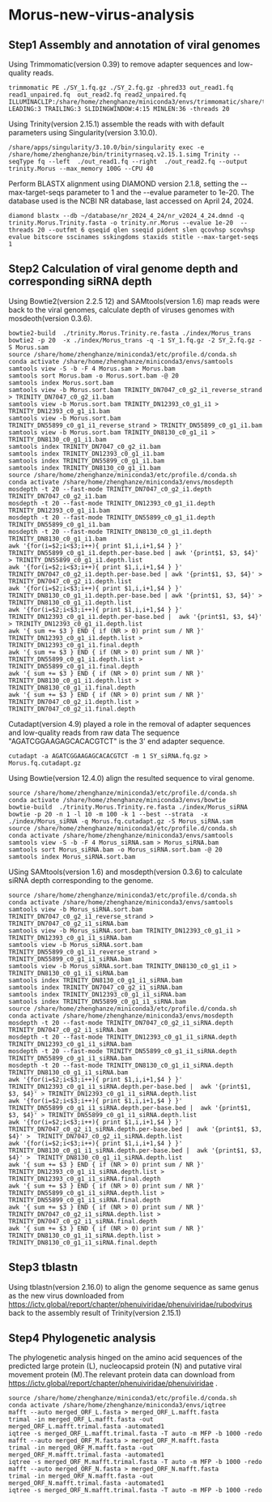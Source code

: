 # Morus-new-virus-analysis
## Step1 Assembly and annotation of viral genomes
Using Trimmomatic(version 0.39) to remove adapter sequences and low-quality reads.
```
trimmomatic PE ./SY_1.fq.gz ./SY_2.fq.gz -phred33 out_read1.fq read1_unpaired.fq  out_read2.fq read2_unpaired.fq ILLUMINACLIP:/share/home/zhenghanze/miniconda3/envs/trimmomatic/share/trimmomatic/adapters/combined.fasta:2:30:10:8:TRUE LEADING:3 TRAILING:3 SLIDINGWINDOW:4:15 MINLEN:36 -threads 20
```
Using Trinity(version 2.15.1) assemble the reads with with default parameters using Singularity(version 3.10.0).
```
/share/apps/singularity/3.10.0/bin/singularity exec -e /share/home/zhenghanze/bin/trinityrnaseq.v2.15.1.simg Trinity --seqType fq --left  ./out_read1.fq --right  ./out_read2.fq --output trinity.Morus --max_memory 100G --CPU 40
```
Perform BLASTX alignment using DIAMOND version 2.1.8, setting the --max-target-seqs parameter to 1 and the --evalue parameter to 1e-20. The database used is the NCBI NR database, last accessed on April 24, 2024.
```
diamond blastx --db ~/database/nr_2024_4_24/nr_v2024_4_24.dmnd -q trinity.Morus.Trinity.fasta -o trinity.nr.Morus --evalue 1e-20  --threads 20 --outfmt 6 qseqid qlen sseqid pident slen qcovhsp scovhsp evalue bitscore sscinames sskingdoms staxids stitle --max-target-seqs 1
```
## Step2 Calculation of viral genome depth and corresponding siRNA depth
Using Bowtie2(version 2.2.5 12) and SAMtools(version 1.6) map reads were back to the viral genomes, calculate depth of viruses genomes with mosdeoth(version 0.3.6).
```
bowtie2-build  ./trinity.Morus.Trinity.re.fasta ./index/Morus_trans
bowtie2 -p 20  -x ./index/Morus_trans -q -1 SY_1.fq.gz -2 SY_2.fq.gz -S Morus.sam
source /share/home/zhenghanze/miniconda3/etc/profile.d/conda.sh
conda activate /share/home/zhenghanze/miniconda3/envs/samtools
samtools view -S -b -F 4 Morus.sam > Morus.bam
samtools sort Morus.bam -o Morus.sort.bam -@ 20
samtools index Morus.sort.bam
samtools view -b Morus.sort.bam TRINITY_DN7047_c0_g2_i1_reverse_strand > TRINITY_DN7047_c0_g2_i1.bam
samtools view -b Morus.sort.bam TRINITY_DN12393_c0_g1_i1 > TRINITY_DN12393_c0_g1_i1.bam
samtools view -b Morus.sort.bam TRINITY_DN55899_c0_g1_i1_reverse_strand > TRINITY_DN55899_c0_g1_i1.bam
samtools view -b Morus.sort.bam TRINITY_DN8130_c0_g1_i1 > TRINITY_DN8130_c0_g1_i1.bam
samtools index TRINITY_DN7047_c0_g2_i1.bam
samtools index TRINITY_DN12393_c0_g1_i1.bam
samtools index TRINITY_DN55899_c0_g1_i1.bam
samtools index TRINITY_DN8130_c0_g1_i1.bam
source /share/home/zhenghanze/miniconda3/etc/profile.d/conda.sh
conda activate /share/home/zhenghanze/miniconda3/envs/mosdepth
mosdepth -t 20 --fast-mode TRINITY_DN7047_c0_g2_i1.depth TRINITY_DN7047_c0_g2_i1.bam
mosdepth -t 20 --fast-mode TRINITY_DN12393_c0_g1_i1.depth TRINITY_DN12393_c0_g1_i1.bam
mosdepth -t 20 --fast-mode TRINITY_DN55899_c0_g1_i1.depth TRINITY_DN55899_c0_g1_i1.bam
mosdepth -t 20 --fast-mode TRINITY_DN8130_c0_g1_i1.depth TRINITY_DN8130_c0_g1_i1.bam
awk '{for(i=$2;i<$3;i++){ print $1,i,i+1,$4 } }' TRINITY_DN55899_c0_g1_i1.depth.per-base.bed | awk '{print$1, $3, $4}' > TRINITY_DN55899_c0_g1_i1.depth.list
awk '{for(i=$2;i<$3;i++){ print $1,i,i+1,$4 } }' TRINITY_DN7047_c0_g2_i1.depth.per-base.bed | awk '{print$1, $3, $4}' > TRINITY_DN7047_c0_g2_i1.depth.list
awk '{for(i=$2;i<$3;i++){ print $1,i,i+1,$4 } }' TRINITY_DN8130_c0_g1_i1.depth.per-base.bed | awk '{print$1, $3, $4}' > TRINITY_DN8130_c0_g1_i1.depth.list
awk '{for(i=$2;i<$3;i++){ print $1,i,i+1,$4 } }' TRINITY_DN12393_c0_g1_i1.depth.per-base.bed |  awk '{print$1, $3, $4}' > TRINITY_DN12393_c0_g1_i1.depth.list
awk '{ sum += $3 } END { if (NR > 0) print sum / NR }' TRINITY_DN12393_c0_g1_i1.depth.list > TRINITY_DN12393_c0_g1_i1.final.depth
awk '{ sum += $3 } END { if (NR > 0) print sum / NR }'  TRINITY_DN55899_c0_g1_i1.depth.list >  TRINITY_DN55899_c0_g1_i1.final.depth
awk '{ sum += $3 } END { if (NR > 0) print sum / NR }'  TRINITY_DN8130_c0_g1_i1.depth.list >  TRINITY_DN8130_c0_g1_i1.final.depth
awk '{ sum += $3 } END { if (NR > 0) print sum / NR }' TRINITY_DN7047_c0_g2_i1.depth.list > TRINITY_DN7047_c0_g2_i1.final.depth
```
Cutadapt(version 4.9) played a role in the removal of adapter sequences and low-quality reads from raw data The sequence "AGATCGGAAGAGCACACGTCT" is the 3' end adapter sequence.
```
cutadapt -a AGATCGGAAGAGCACACGTCT -m 1 SY_siRNA.fq.gz > Morus.fq.cutadapt.gz
```
Using Bowtie(version 12.4.0) align the resulted sequence to viral genome.
```
source /share/home/zhenghanze/miniconda3/etc/profile.d/conda.sh
conda activate /share/home/zhenghanze/miniconda3/envs/bowtie
bowtie-build  ./trinity.Morus.Trinity.re.fasta ./index/Morus_siRNA
bowtie -p 20 -n 1 -l 10 -m 100 -k 1 --best --strata  -x ./index/Morus_siRNA -q Morus.fq.cutadapt.gz -S Morus_siRNA.sam
source /share/home/zhenghanze/miniconda3/etc/profile.d/conda.sh
conda activate /share/home/zhenghanze/miniconda3/envs/samtools
samtools view -S -b -F 4 Morus_siRNA.sam > Morus_siRNA.bam
samtools sort Morus_siRNA.bam -o Morus_siRNA.sort.bam -@ 20
samtools index Morus_siRNA.sort.bam
```
USing SAMtools(version 1.6) and mosdepth(version 0.3.6) to calculate siRNA depth corresponding to the genome.
```
source /share/home/zhenghanze/miniconda3/etc/profile.d/conda.sh
conda activate /share/home/zhenghanze/miniconda3/envs/samtools
samtools view -b Morus_siRNA.sort.bam TRINITY_DN7047_c0_g2_i1_reverse_strand > TRINITY_DN7047_c0_g2_i1_siRNA.bam
samtools view -b Morus_siRNA.sort.bam TRINITY_DN12393_c0_g1_i1 > TRINITY_DN12393_c0_g1_i1_siRNA.bam
samtools view -b Morus_siRNA.sort.bam TRINITY_DN55899_c0_g1_i1_reverse_strand > TRINITY_DN55899_c0_g1_i1_siRNA.bam
samtools view -b Morus_siRNA.sort.bam TRINITY_DN8130_c0_g1_i1 >  TRINITY_DN8130_c0_g1_i1_siRNA.bam
samtools index TRINITY_DN8130_c0_g1_i1_siRNA.bam
samtools index TRINITY_DN7047_c0_g2_i1_siRNA.bam
samtools index TRINITY_DN12393_c0_g1_i1_siRNA.bam
samtools index TRINITY_DN55899_c0_g1_i1_siRNA.bam
source /share/home/zhenghanze/miniconda3/etc/profile.d/conda.sh
conda activate /share/home/zhenghanze/miniconda3/envs/mosdepth
mosdepth -t 20 --fast-mode TRINITY_DN7047_c0_g2_i1_siRNA.depth TRINITY_DN7047_c0_g2_i1_siRNA.bam
mosdepth -t 20 --fast-mode TRINITY_DN12393_c0_g1_i1_siRNA.depth TRINITY_DN12393_c0_g1_i1_siRNA.bam
mosdepth -t 20 --fast-mode TRINITY_DN55899_c0_g1_i1_siRNA.depth TRINITY_DN55899_c0_g1_i1_siRNA.bam
mosdepth -t 20 --fast-mode TRINITY_DN8130_c0_g1_i1_siRNA.depth TRINITY_DN8130_c0_g1_i1_siRNA.bam
awk '{for(i=$2;i<$3;i++){ print $1,i,i+1,$4 } }' TRINITY_DN12393_c0_g1_i1_siRNA.depth.per-base.bed |  awk '{print$1, $3, $4}' > TRINITY_DN12393_c0_g1_i1_siRNA.depth.list
awk '{for(i=$2;i<$3;i++){ print $1,i,i+1,$4 } }' TRINITY_DN55899_c0_g1_i1_siRNA.depth.per-base.bed |  awk '{print$1, $3, $4}' > TRINITY_DN55899_c0_g1_i1_siRNA.depth.list
awk '{for(i=$2;i<$3;i++){ print $1,i,i+1,$4 } }'  TRINITY_DN7047_c0_g2_i1_siRNA.depth.per-base.bed |  awk '{print$1, $3, $4}' >  TRINITY_DN7047_c0_g2_i1_siRNA.depth.list
awk '{for(i=$2;i<$3;i++){ print $1,i,i+1,$4 } }'  TRINITY_DN8130_c0_g1_i1_siRNA.depth.per-base.bed |  awk '{print$1, $3, $4}' >  TRINITY_DN8130_c0_g1_i1_siRNA.depth.list
awk '{ sum += $3 } END { if (NR > 0) print sum / NR }' TRINITY_DN12393_c0_g1_i1_siRNA.depth.list > TRINITY_DN12393_c0_g1_i1_siRNA.final.depth
awk '{ sum += $3 } END { if (NR > 0) print sum / NR }' TRINITY_DN55899_c0_g1_i1_siRNA.depth.list > TRINITY_DN55899_c0_g1_i1_siRNA.final.depth
awk '{ sum += $3 } END { if (NR > 0) print sum / NR }'  TRINITY_DN7047_c0_g2_i1_siRNA.depth.list >  TRINITY_DN7047_c0_g2_i1_siRNA.final.depth
awk '{ sum += $3 } END { if (NR > 0) print sum / NR }'  TRINITY_DN8130_c0_g1_i1_siRNA.depth.list >  TRINITY_DN8130_c0_g1_i1_siRNA.final.depth
```
## Step3 tblastn
Using tblastn(version 2.16.0) to align the genome sequence as same genus as the new virus downloaded from https://ictv.global/report/chapter/phenuiviridae/phenuiviridae/rubodvirus back to the assembly result of Trinity(version 2.15.1)
## Step4 Phylogenetic analysis
The phylogenetic analysis hinged on the amino acid sequences of the predicted large protein (L), nucleocapsid protein (N) and putative viral movement protein (M).The relevant protein data can download from https://ictv.global/report/chapter/phenuiviridae/phenuiviridae .
```
source /share/home/zhenghanze/miniconda3/etc/profile.d/conda.sh
conda activate /share/home/zhenghanze/miniconda3/envs/iqtree
mafft --auto merged_ORF_L.fasta > merged_ORF_L.mafft.fasta
trimal -in merged_ORF_L.mafft.fasta -out merged_ORF_L.mafft.trimal.fasta -automated1
iqtree -s merged_ORF_L.mafft.trimal.fasta -T auto -m MFP -b 1000 -redo
mafft --auto merged_ORF_M.fasta > merged_ORF_M.mafft.fasta
trimal -in merged_ORF_M.mafft.fasta -out merged_ORF_M.mafft.trimal.fasta -automated1
iqtree -s merged_ORF_M.mafft.trimal.fasta -T auto -m MFP -b 1000 -redo
mafft --auto merged_ORF_N.fasta > merged_ORF_N.mafft.fasta
trimal -in merged_ORF_N.mafft.fasta -out merged_ORF_N.mafft.trimal.fasta -automated1
iqtree -s merged_ORF_N.mafft.trimal.fasta -T auto -m MFP -b 1000 -redo
```

